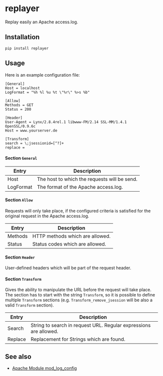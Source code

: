 # replayer

Replay easily an Apache access.log.

## Installation

`pip install replayer`

## Usage

Here is an example configuration file:

```
[General]
Host = localhost
LogFormat = "%h %l %u %t \"%r\" %>s %b"

[Allow]
Methods = GET
Status = 200

[Header]
User-Agent = Lynx/2.8.4rel.1 libwww-FM/2.14 SSL-MM/1.4.1 OpenSSL/0.9.6c
Host = www.yourserver.de

[Transform]
search = \;jsessionid=[^?]+
replace =
```

#### Section `General`

| Entry     | Description |
|-----------|-------------|
| Host      | The host to which the requests will be send. |
| LogFormat | The format of the Apache access.log. |

#### Section `Allow`

Requests will only take place, if the configured criteria is satisfied for the original request in the Apache access.log.

| Entry     | Description |
|-----------|-------------|
| Methods   | HTTP methods which are allowed. |
| Status    | Status codes which are allowed. |

#### Section `Header`

User-defined headers which will be part of the request header.

#### Section `Transform`

Gives the ability to manipulate the URL before the request will take place. The section has to start with the string
`Transform`, so it is possible to define multiple `Transform` sections (e.g. `Transform_remove_jsession` will be also a
valid `Transform` section).

| Entry   | Description |
|---------|-------------|
| Search  | String to search in request URL. Regular expressions are allowed. |
| Replace | Replacement for Strings which are found. |

## See also

* [Apache Module mod_log_config](http://httpd.apache.org/docs/2.4/mod/mod_log_config.html)